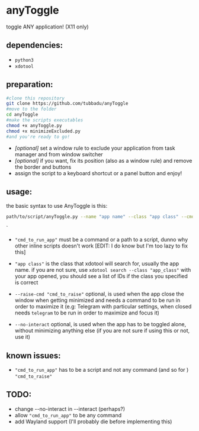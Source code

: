 # anyToggle

toggle ANY application! (X11 only)

## dependencies:

+ `python3` 
+ `xdotool`

## preparation:

```bash
#clone this repository
git clone https://github.com/tubbadu/anyToggle
#move to the folder
cd anyToggle
#make the scripts executables
chmod +x anyToggle.py
chmod +x minimizeExcluded.py
#and you're ready to go!
```

+ *[optional]* set a window rule to exclude your application from task manager and from window switcher
+ *[optional]* if you want, fix its position (also as a window rule) and remove the border and buttons
+ assign the script to a keyboard shortcut or a panel button and enjoy!

## usage:

the basic syntax to use AnyToggle is this:

```bash
path/to/script/anyToggle.py --name "app name" --class "app class" --cmd "cmd_to_run_app" [optional flags]
```

`

+ `"cmd_to_run_app"` must be a command or a path to a script, dunno why other inline scripts doesn't work [EDIT: I do know but I'm too lazy to fix this]

+ `"app class"` is the class that xdotool will search for, usually the app name. if you are not sure, use `xdotool search --class "app_class"`  with your app opened, you should see a list of IDs if the class you specified is correct

+ `--raise-cmd "cmd_to_raise"` optional, is used when the app close the window when getting minimized and needs a command to be run in order to maximize it (e.g: Telegram with particular settings, when closed needs `telegram` to be run in order to maximize and focus it)

+ `--no-interact` optional, is used when the app has to be toggled alone, without minimizing anything else (if you are not sure if using this or not, use it)

## known issues:

* `"cmd_to_run_app"` has to be a script and not any command (and so for ) `"cmd_to_raise"`

## TODO:

* change --no-interact in --interact (perhaps?)
* allow `"cmd_to_run_app"` to be any command
* add Wayland support (I'll probably die before implementing this)
